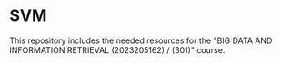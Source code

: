 # SVM
This repository includes the needed resources for the "BIG DATA AND INFORMATION RETRIEVAL (2023205162) / (301)" course.
